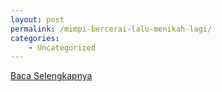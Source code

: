 ```yaml
---
layout: post
permalink: /mimpi-bercerai-lalu-menikah-lagi/
categories:
    - Uncategorized
---
```


[Baca Selengkapnya](/09)
